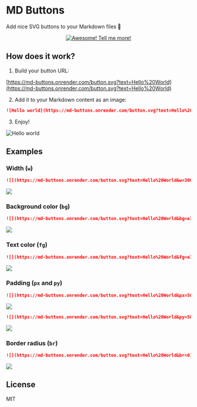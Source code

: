 # MD Buttons

Add nice SVG buttons to your Markdown files 🎨

<p align="center">
    <a href="#how-does-it-work">
        <img src="https://md-buttons.onrender.com/button.svg?text=Awesome%20🚀%20Tell%20me%20more!&w=200&px=30&py=30" alt="Awesome! Tell me more!">
    </a>
</p>

## How does it work?

1. Build your button URL:

[https://md-buttons.onrender.com/button.svg?text=Hello%20World](https://md-buttons.onrender.com/button.svg?text=Hello%20World)

2. Add it to your Markdown content as an image:

```md
![Hello world](https://md-buttons.onrender.com/button.svg?text=Hello%20World)
```

3. Enjoy!

![Hello world](https://md-buttons.onrender.com/button.svg?text=Hello%20World)

## Examples

### Width (`w`)

```md
![](https://md-buttons.onrender.com/button.svg?text=Hello%20World&w=300)
```

![](https://md-buttons.onrender.com/button.svg?text=Hello%20World&w=300)

### Background color (`bg`)

```md
![](https://md-buttons.onrender.com/button.svg?text=Hello%20World&bg=e74c3c)
```

![](https://md-buttons.onrender.com/button.svg?text=Hello%20World&bg=e74c3c)

### Text color (`fg`)

```md
![](https://md-buttons.onrender.com/button.svg?text=Hello%20World&fg=e74c3c)
```

![](https://md-buttons.onrender.com/button.svg?text=Hello%20World&fg=e74c3c)

### Padding (`px` and `py`)

```md
![](https://md-buttons.onrender.com/button.svg?text=Hello%20World&px=50)
```

![](https://md-buttons.onrender.com/button.svg?text=Hello%20World&px=50)

```md
![](https://md-buttons.onrender.com/button.svg?text=Hello%20World&py=50)
```

![](https://md-buttons.onrender.com/button.svg?text=Hello%20World&py=50)

### Border radius (`br`)

```md
![](https://md-buttons.onrender.com/button.svg?text=Hello%20World&br=0)
```

![](https://md-buttons.onrender.com/button.svg?text=Hello%20World&br=0)

## License

MIT
